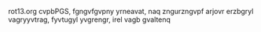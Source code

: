 rot13.org
cvpbPGS, fgngvfgvpny yrneavat, naq zngurzngvpf arjovr
erzbgryl vagryyvtrag, fyvtugyl yvgrengr, irel vagb gvaltenq
